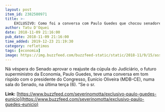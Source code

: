 ```yaml
---
layout: post
item_id: 2382580971
title: >-
    EXCLUSIVO: Como foi a conversa com Paulo Guedes que chocou senadores na véspera do reajuste do STF
author: Tatu D'Oquei
date: 2018-11-09 21:16:00
pub_date: 2018-11-09 21:16:00
time_added: 2019-12-23 21:19:30
category: refletimos
tags: [economia]
image: https://img.buzzfeed.com/buzzfeed-static/static/2018-11/9/15/asset/buzzfeed-prod-web-03/sub-buzz-15597-1541796345-25.jpg?crop=1077:564;49,0
---
```


Ná véspera do Senado aprovar o reajuste da cúpula do Judiciário, o futuro superministro da Economia, Paulo Guedes, teve uma conversa em tom ríspido com o presidente do Congresso, Eunício Oliveira (MDB-CE), numa sala do Senado, na última terça (6). “Se o sr.

**Link:** [https://www.buzzfeed.com/severinomotta/exclusivo-paulo-guedes-eunicio](https://www.buzzfeed.com/severinomotta/exclusivo-paulo-guedes-eunicio)

